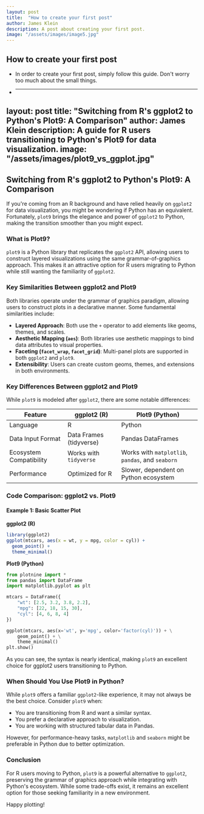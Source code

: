 ```yaml
---
layout: post
title:  "How to create your first post"
author: James Klein
description: A post about creating your first post.   
image: "/assets/images/image5.jpg"
---
```


## How to create your first post

* In order to create your first post, simply follow this guide. Don't worry too much about the small things.

* ---
layout: post
title:  "Switching from R's ggplot2 to Python's Plot9: A Comparison"
author: James Klein
description: A guide for R users transitioning to Python's Plot9 for data visualization.
image: "/assets/images/plot9_vs_ggplot.jpg"
---

## Switching from R's ggplot2 to Python's Plot9: A Comparison

If you're coming from an R background and have relied heavily on `ggplot2` for data visualization, you might be wondering if Python has an equivalent. Fortunately, `plot9` brings the elegance and power of `ggplot2` to Python, making the transition smoother than you might expect.

### What is Plot9?
`plot9` is a Python library that replicates the `ggplot2` API, allowing users to construct layered visualizations using the same grammar-of-graphics approach. This makes it an attractive option for R users migrating to Python while still wanting the familiarity of `ggplot2`.

### Key Similarities Between ggplot2 and Plot9
Both libraries operate under the grammar of graphics paradigm, allowing users to construct plots in a declarative manner. Some fundamental similarities include:

- **Layered Approach**: Both use the `+` operator to add elements like geoms, themes, and scales.
- **Aesthetic Mapping (`aes`)**: Both libraries use aesthetic mappings to bind data attributes to visual properties.
- **Faceting (`facet_wrap`, `facet_grid`)**: Multi-panel plots are supported in both `ggplot2` and `plot9`.
- **Extensibility**: Users can create custom geoms, themes, and extensions in both environments.

### Key Differences Between ggplot2 and Plot9
While `plot9` is modeled after `ggplot2`, there are some notable differences:

| Feature        | ggplot2 (R)    | Plot9 (Python) |
|---------------|---------------|---------------|
| Language      | R | Python |
| Data Input Format | Data Frames (tidyverse) | Pandas DataFrames |
| Ecosystem Compatibility | Works with `tidyverse` | Works with `matplotlib`, `pandas`, and `seaborn` |
| Performance | Optimized for R | Slower, dependent on Python ecosystem |

### Code Comparison: ggplot2 vs. Plot9

#### Example 1: Basic Scatter Plot

**ggplot2 (R)**
```r
library(ggplot2)
ggplot(mtcars, aes(x = wt, y = mpg, color = cyl)) +
  geom_point() +
  theme_minimal()
```

**Plot9 (Python)**
```python
from plotnine import *
from pandas import DataFrame
import matplotlib.pyplot as plt

mtcars = DataFrame({
    "wt": [2.5, 3.2, 3.8, 2.2],
    "mpg": [22, 18, 15, 30],
    "cyl": [4, 6, 8, 4]
})

ggplot(mtcars, aes(x='wt', y='mpg', color='factor(cyl)')) + \
    geom_point() + \
    theme_minimal()
plt.show()
```

As you can see, the syntax is nearly identical, making `plot9` an excellent choice for ggplot2 users transitioning to Python.

### When Should You Use Plot9 in Python?
While `plot9` offers a familiar `ggplot2`-like experience, it may not always be the best choice. Consider `plot9` when:
- You are transitioning from R and want a similar syntax.
- You prefer a declarative approach to visualization.
- You are working with structured tabular data in Pandas.

However, for performance-heavy tasks, `matplotlib` and `seaborn` might be preferable in Python due to better optimization.

### Conclusion
For R users moving to Python, `plot9` is a powerful alternative to `ggplot2`, preserving the grammar of graphics approach while integrating with Python's ecosystem. While some trade-offs exist, it remains an excellent option for those seeking familiarity in a new environment.

Happy plotting!

